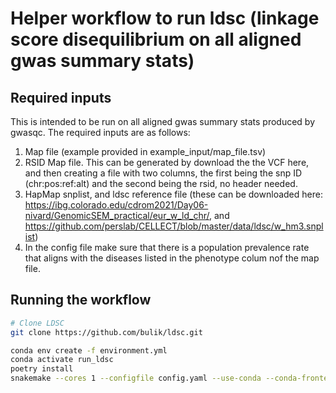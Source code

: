 # Helper workflow to run ldsc (linkage score disequilibrium on all aligned gwas summary stats)

## Required inputs
This is intended to be run on all aligned gwas summary stats produced by gwasqc. The required inputs are as follows:
1) Map file (example provided in example_input/map_file.tsv)
2) RSID Map file. This can be generated by download the the VCF here, and then creating a file with two columns, the first being the snp ID (chr:pos:ref:alt) and the second being the rsid, no header needed. 
3) HapMap snplist, and ldsc reference file (these can be downloaded here: https://ibg.colorado.edu/cdrom2021/Day06-nivard/GenomicSEM_practical/eur_w_ld_chr/, and https://github.com/perslab/CELLECT/blob/master/data/ldsc/w_hm3.snplist)
4) In the config file make sure that there is a population prevalence rate that aligns with the diseases listed in the phenotype colum nof the map file.

## Running the workflow
```bash
# Clone LDSC
git clone https://github.com/bulik/ldsc.git

conda env create -f environment.yml
conda activate run_ldsc
poetry install
snakemake --cores 1 --configfile config.yaml --use-conda --conda-frontend conda
```


